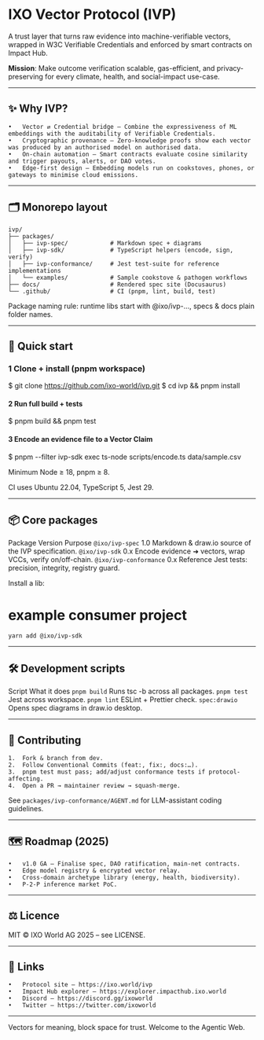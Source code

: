 # IXO Vector Protocol (IVP)

A trust layer that turns raw evidence into machine-verifiable vectors, wrapped in W3C Verifiable Credentials and enforced by smart contracts on Impact Hub.

**Mission**: Make outcome verification scalable, gas-efficient, and privacy-preserving for every climate, health, and social-impact use-case.

---

## ✨ Why IVP?
	•	Vector ⇄ Credential bridge – Combine the expressiveness of ML embeddings with the auditability of Verifiable Credentials.
	•	Cryptographic provenance – Zero-knowledge proofs show each vector was produced by an authorised model on authorised data.
	•	On-chain automation – Smart contracts evaluate cosine similarity and trigger payouts, alerts, or DAO votes.
	•	Edge-first design – Embedding models run on cookstoves, phones, or gateways to minimise cloud emissions.

---

## 🗂 Monorepo layout
```
ivp/
├── packages/
│   ├── ivp-spec/            # Markdown spec + diagrams
│   ├── ivp-sdk/             # TypeScript helpers (encode, sign, verify)
│   ├── ivp-conformance/     # Jest test-suite for reference implementations
│   └── examples/            # Sample cookstove & pathogen workflows
├── docs/                    # Rendered spec site (Docusaurus)
└── .github/                 # CI (pnpm, lint, build, test)
```
Package naming rule: runtime libs start with @ixo/ivp-…, specs & docs plain folder names.

---

## 🚀 Quick start

### 1 Clone + install (pnpm workspace)
$ git clone https://github.com/ixo-world/ivp.git
$ cd ivp && pnpm install

#### 2 Run full build + tests
$ pnpm build && pnpm test

#### 3 Encode an evidence file to a Vector Claim
$ pnpm --filter ivp-sdk exec ts-node scripts/encode.ts data/sample.csv

Minimum Node ≥ 18, pnpm ≥ 8.

CI uses Ubuntu 22.04, TypeScript 5, Jest 29.

---

## 📦 Core packages

Package	Version	Purpose
`@ixo/ivp-spec`	1.0	Markdown & draw.io source of the IVP specification.
`@ixo/ivp-sdk`	0.x	Encode evidence ➜ vectors, wrap VCCs, verify on/off-chain.
`@ixo/ivp-conformance`	0.x	Reference Jest tests: precision, integrity, registry guard.

Install a lib:

# example consumer project
`yarn add @ixo/ivp-sdk`


---

## 🛠 Development scripts

Script	What it does
`pnpm build`	Runs tsc -b across all packages.
`pnpm test`	Jest across workspace.
`pnpm lint`	ESLint + Prettier check.
`spec:drawio`	Opens spec diagrams in draw.io desktop.


---

## 🤝 Contributing
	1.	Fork & branch from dev.
	2.	Follow Conventional Commits (feat:, fix:, docs:…).
	3.	pnpm test must pass; add/adjust conformance tests if protocol-affecting.
	4.	Open a PR → maintainer review → squash-merge.

See `packages/ivp-conformance/AGENT.md` for LLM-assistant coding guidelines.

---

## 🗺 Roadmap (2025)
	•	v1.0 GA – Finalise spec, DAO ratification, main-net contracts.
	•	Edge model registry & encrypted vector relay.
	•	Cross-domain archetype library (energy, health, biodiversity).
	•	P-2-P inference market PoC.

---

## ⚖️ Licence

MIT © IXO World AG 2025 – see LICENSE.

---

## 🔗 Links
	•	Protocol site – https://ixo.world/ivp
	•	Impact Hub explorer – https://explorer.impacthub.ixo.world
	•	Discord – https://discord.gg/ixoworld
	•	Twitter – https://twitter.com/ixoworld

---

Vectors for meaning, block space for trust.  Welcome to the Agentic Web.
